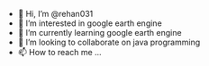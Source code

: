 - 👋 Hi, I’m @rehan031
- 👀 I’m interested in google earth engine 
- 🌱 I’m currently learning google earth engine
- 💞️ I’m looking to collaborate on java programming
- 📫 How to reach me ...

<!---
rehan031/rehan031 is a ✨ special ✨ repository because its `README.md` (this file) appears on your GitHub profile.
You can click the Preview link to take a look at your changes.
--->
